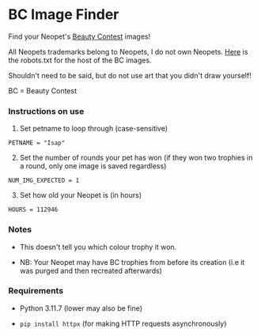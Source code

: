# BC Image Finder

Find your Neopet's [Beauty Contest](https://www.jellyneo.net/?go=beautycontest) images!

All Neopets trademarks belong to Neopets, I do not own Neopets. [Here](https://upload.neopets.com/robots.txt) is the robots.txt for the host of the BC images.

Shouldn't need to be said, but do not use art that you didn't draw yourself!

BC = Beauty Contest


### Instructions on use

1. Set petname to loop through (case-sensitive)

``PETNAME = "Isap"``

2. Set the number of rounds your pet has won (if they won two trophies in a round, only one image is saved regardless)

``NUM_IMG_EXPECTED = 1``

3. Set how old your Neopet is (in hours)

``HOURS = 112946``


### Notes

* This doesn't tell you which colour trophy it won.

* NB: Your Neopet may have BC trophies from before its creation (i.e it was purged and then recreated afterwards)


### Requirements

* Python 3.11.7 (lower may also be fine)

* ``pip install httpx`` (for making HTTP requests asynchronously)